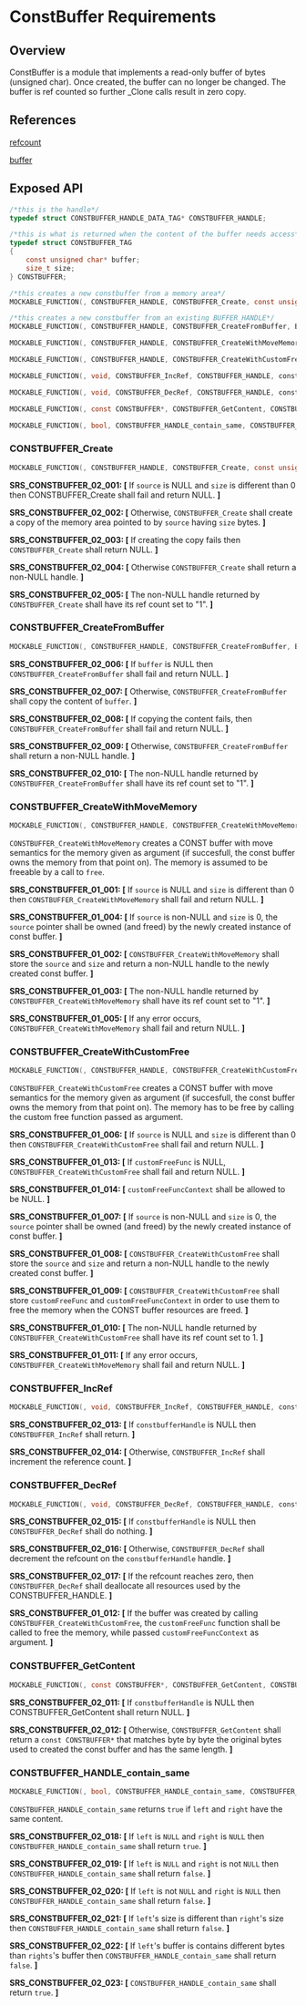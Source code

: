 ConstBuffer Requirements
================


## Overview

ConstBuffer is a module that implements a read-only buffer of bytes (unsigned char). 
Once created, the buffer can no longer be changed. The buffer is ref counted so further _Clone calls result in
zero copy.


## References
[refcount](../inc/refcount.h)

[buffer](buffer_requirements.md)

## Exposed API
```c
/*this is the handle*/
typedef struct CONSTBUFFER_HANDLE_DATA_TAG* CONSTBUFFER_HANDLE;

/*this is what is returned when the content of the buffer needs access*/
typedef struct CONSTBUFFER_TAG
{
    const unsigned char* buffer;
    size_t size;
} CONSTBUFFER;

/*this creates a new constbuffer from a memory area*/
MOCKABLE_FUNCTION(, CONSTBUFFER_HANDLE, CONSTBUFFER_Create, const unsigned char*, source, size_t, size);

/*this creates a new constbuffer from an existing BUFFER_HANDLE*/
MOCKABLE_FUNCTION(, CONSTBUFFER_HANDLE, CONSTBUFFER_CreateFromBuffer, BUFFER_HANDLE, buffer);

MOCKABLE_FUNCTION(, CONSTBUFFER_HANDLE, CONSTBUFFER_CreateWithMoveMemory, unsigned char*, source, size_t, size);

MOCKABLE_FUNCTION(, CONSTBUFFER_HANDLE, CONSTBUFFER_CreateWithCustomFree, const unsigned char*, source, size_t, size, CONSTBUFFER_CUSTOM_FREE_FUNC, customFreeFunc, void*, customFreeFuncContext);

MOCKABLE_FUNCTION(, void, CONSTBUFFER_IncRef, CONSTBUFFER_HANDLE, constbufferHandle);

MOCKABLE_FUNCTION(, void, CONSTBUFFER_DecRef, CONSTBUFFER_HANDLE, constbufferHandle);

MOCKABLE_FUNCTION(, const CONSTBUFFER*, CONSTBUFFER_GetContent, CONSTBUFFER_HANDLE, constbufferHandle);

MOCKABLE_FUNCTION(, bool, CONSTBUFFER_HANDLE_contain_same, CONSTBUFFER_HANDLE, left, CONSTBUFFER_HANDLE, right);
```

###  CONSTBUFFER_Create
```c
MOCKABLE_FUNCTION(, CONSTBUFFER_HANDLE, CONSTBUFFER_Create, const unsigned char*, source, size_t, size);
```
**SRS_CONSTBUFFER_02_001: [** If `source` is NULL and `size` is different than 0 then CONSTBUFFER_Create shall fail and return NULL. **]**

**SRS_CONSTBUFFER_02_002: [** Otherwise, `CONSTBUFFER_Create` shall create a copy of the memory area pointed to by `source` having `size` bytes. **]**

**SRS_CONSTBUFFER_02_003: [** If creating the copy fails then `CONSTBUFFER_Create` shall return NULL. **]**

**SRS_CONSTBUFFER_02_004: [** Otherwise `CONSTBUFFER_Create` shall return a non-NULL handle. **]**

**SRS_CONSTBUFFER_02_005: [** The non-NULL handle returned by `CONSTBUFFER_Create` shall have its ref count set to "1". **]** 

### CONSTBUFFER_CreateFromBuffer
```c
MOCKABLE_FUNCTION(, CONSTBUFFER_HANDLE, CONSTBUFFER_CreateFromBuffer, BUFFER_HANDLE, buffer);
```
**SRS_CONSTBUFFER_02_006: [** If `buffer` is NULL then `CONSTBUFFER_CreateFromBuffer` shall fail and return NULL. **]**

**SRS_CONSTBUFFER_02_007: [** Otherwise, `CONSTBUFFER_CreateFromBuffer` shall copy the content of `buffer`. **]**

**SRS_CONSTBUFFER_02_008: [** If copying the content fails, then `CONSTBUFFER_CreateFromBuffer` shall fail and return NULL. **]**

**SRS_CONSTBUFFER_02_009: [** Otherwise, `CONSTBUFFER_CreateFromBuffer` shall return a non-NULL handle. **]**

**SRS_CONSTBUFFER_02_010: [** The non-NULL handle returned by `CONSTBUFFER_CreateFromBuffer` shall have its ref count set to "1". **]** 

### CONSTBUFFER_CreateWithMoveMemory
```c
MOCKABLE_FUNCTION(, CONSTBUFFER_HANDLE, CONSTBUFFER_CreateWithMoveMemory, unsigned char*, source, size_t, size);
```

`CONSTBUFFER_CreateWithMoveMemory` creates a CONST buffer with move semantics for the memory given as argument (if succesfull, the const buffer owns the memory from that point on).
The memory is assumed to be freeable by a call to `free`.

**SRS_CONSTBUFFER_01_001: [** If `source` is NULL and `size` is different than 0 then `CONSTBUFFER_CreateWithMoveMemory` shall fail and return NULL. **]**

**SRS_CONSTBUFFER_01_004: [** If `source` is non-NULL and `size` is 0, the `source` pointer shall be owned (and freed) by the newly created instance of const buffer. **]**

**SRS_CONSTBUFFER_01_002: [** `CONSTBUFFER_CreateWithMoveMemory` shall store the `source` and `size` and return a non-NULL handle to the newly created const buffer. **]**

**SRS_CONSTBUFFER_01_003: [** The non-NULL handle returned by `CONSTBUFFER_CreateWithMoveMemory` shall have its ref count set to "1". **]**

**SRS_CONSTBUFFER_01_005: [** If any error occurs, `CONSTBUFFER_CreateWithMoveMemory` shall fail and return NULL. **]**

### CONSTBUFFER_CreateWithCustomFree

```c
MOCKABLE_FUNCTION(, CONSTBUFFER_HANDLE, CONSTBUFFER_CreateWithCustomFree, const unsigned char*, source, size_t, size, CONSTBUFFER_CUSTOM_FREE_FUNC, customFreeFunc, void*, customFreeFuncContext);
```

`CONSTBUFFER_CreateWithCustomFree` creates a CONST buffer with move semantics for the memory given as argument (if succesfull, the const buffer owns the memory from that point on).
The memory has to be free by calling the custom free function passed as argument.

**SRS_CONSTBUFFER_01_006: [** If `source` is NULL and `size` is different than 0 then `CONSTBUFFER_CreateWithCustomFree` shall fail and return NULL. **]**

**SRS_CONSTBUFFER_01_013: [** If `customFreeFunc` is NULL, `CONSTBUFFER_CreateWithCustomFree` shall fail and return NULL. **]**

**SRS_CONSTBUFFER_01_014: [** `customFreeFuncContext` shall be allowed to be NULL. **]**

**SRS_CONSTBUFFER_01_007: [** If `source` is non-NULL and `size` is 0, the `source` pointer shall be owned (and freed) by the newly created instance of const buffer. **]**

**SRS_CONSTBUFFER_01_008: [** `CONSTBUFFER_CreateWithCustomFree` shall store the `source` and `size` and return a non-NULL handle to the newly created const buffer. **]**

**SRS_CONSTBUFFER_01_009: [** `CONSTBUFFER_CreateWithCustomFree` shall store `customFreeFunc` and `customFreeFuncContext` in order to use them to free the memory when the CONST buffer resources are freed. **]**

**SRS_CONSTBUFFER_01_010: [** The non-NULL handle returned by `CONSTBUFFER_CreateWithCustomFree` shall have its ref count set to 1. **]**

**SRS_CONSTBUFFER_01_011: [** If any error occurs, `CONSTBUFFER_CreateWithMoveMemory` shall fail and return NULL. **]**

### CONSTBUFFER_IncRef
```c
MOCKABLE_FUNCTION(, void, CONSTBUFFER_IncRef, CONSTBUFFER_HANDLE, constbufferHandle);
```
**SRS_CONSTBUFFER_02_013: [** If `constbufferHandle` is NULL then `CONSTBUFFER_IncRef` shall return. **]**

**SRS_CONSTBUFFER_02_014: [** Otherwise, `CONSTBUFFER_IncRef` shall increment the reference count. **]**

### CONSTBUFFER_DecRef
```c
MOCKABLE_FUNCTION(, void, CONSTBUFFER_DecRef, CONSTBUFFER_HANDLE, constbufferHandle);
```
**SRS_CONSTBUFFER_02_015: [** If `constbufferHandle` is NULL then `CONSTBUFFER_DecRef` shall do nothing. **]**

**SRS_CONSTBUFFER_02_016: [** Otherwise, `CONSTBUFFER_DecRef` shall decrement the refcount on the `constbufferHandle` handle. **]**

**SRS_CONSTBUFFER_02_017: [** If the refcount reaches zero, then `CONSTBUFFER_DecRef` shall deallocate all resources used by the CONSTBUFFER_HANDLE. **]**

**SRS_CONSTBUFFER_01_012: [** If the buffer was created by calling `CONSTBUFFER_CreateWithCustomFree`, the `customFreeFunc` function shall be called to free the memory, while passed `customFreeFuncContext` as argument. **]**

### CONSTBUFFER_GetContent
```c
MOCKABLE_FUNCTION(, const CONSTBUFFER*, CONSTBUFFER_GetContent, CONSTBUFFER_HANDLE, constbufferHandle);
```
**SRS_CONSTBUFFER_02_011: [** If `constbufferHandle` is NULL then CONSTBUFFER_GetContent shall return NULL. **]**

**SRS_CONSTBUFFER_02_012: [** Otherwise, `CONSTBUFFER_GetContent` shall return a `const CONSTBUFFER*` that matches byte by byte the original bytes used to created the const buffer and has the same length. **]**

### CONSTBUFFER_HANDLE_contain_same
```c
MOCKABLE_FUNCTION(, bool, CONSTBUFFER_HANDLE_contain_same, CONSTBUFFER_HANDLE, left, CONSTBUFFER_HANDLE, right);
```

`CONSTBUFFER_HANDLE_contain_same` returns `true` if `left` and `right` have the same content.

**SRS_CONSTBUFFER_02_018: [** If `left` is `NULL` and `right` is `NULL` then `CONSTBUFFER_HANDLE_contain_same` shall return `true`. **]**

**SRS_CONSTBUFFER_02_019: [** If `left` is `NULL` and `right` is not `NULL` then `CONSTBUFFER_HANDLE_contain_same` shall return `false`. **]**

**SRS_CONSTBUFFER_02_020: [** If `left` is not `NULL` and `right` is `NULL` then `CONSTBUFFER_HANDLE_contain_same` shall return `false`. **]**

**SRS_CONSTBUFFER_02_021: [** If `left`'s size is different than `right`'s size then `CONSTBUFFER_HANDLE_contain_same` shall return `false`. **]**

**SRS_CONSTBUFFER_02_022: [** If `left`'s buffer is contains different bytes than `rights`'s buffer then `CONSTBUFFER_HANDLE_contain_same` shall return `false`. **]**

**SRS_CONSTBUFFER_02_023: [** `CONSTBUFFER_HANDLE_contain_same` shall return `true`. **]**